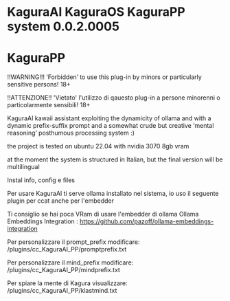 # KaguraAI KaguraOS KaguraPP system 0.0.2.0005
#
# KaguraPP

 !!WARNING!!! ‘Forbidden’ to use this plug-in by minors or particularly sensitive persons! 18+

!!ATTENZIONE!! 'Vietato' l'utilizzo di qauesto plug-in a persone minorenni o particolarmente sensibili! 18+

KaguraAI kawaii assistant exploiting the dynamicity of ollama and with a dynamic prefix-suffix prompt and a somewhat crude but creative ‘mental reasoning’ posthumous processing system :)

the project is tested on ubuntu 22.04 with nvidia 3070 8gb vram

at the moment the system is structured in Italian, but the final version will be multilingual


Instal info, config e files

Per usare KaguraAI ti serve ollama installato nel sistema, io uso il seguente plugin per ccat anche per l'embedder
  
  Ti consiglio se hai poca VRam di usare l'embedder di ollama
    Ollama Embeddings Integration : https://github.com/pazoff/ollama-embeddings-integration

Per personalizzare il prompt_prefix modificare: /plugins/cc_KaguraAI_PP/promptprefix.txt

Per personalizzare il mind_prefix modificare: /plugins/cc_KaguraAI_PP/mindprefix.txt

Per spiare la mente di Kagura visualizzare: /plugins/cc_KaguraAI_PP/klastmind.txt

